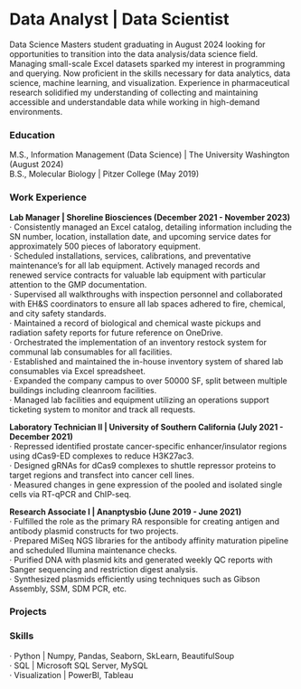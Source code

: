# **Data Analyst | Data Scientist**<br>
Data Science Masters student graduating in August 2024 looking for opportunities to transition into the data analysis/data science field. Managing small-scale Excel datasets sparked my interest in programming and querying. Now proficient in the skills necessary for data analytics, data science, machine learning, and visualization. Experience in pharmaceutical research solidified my understanding of collecting and maintaining accessible and understandable data while working in high-demand environments.

### **Education**
M.S., Information Management (Data Science) | The University Washington (August 2024)<br>
B.S., Molecular Biology | Pitzer College (May 2019)<br>


### **Work Experience**
**Lab Manager | Shoreline Biosciences (December 2021 - November 2023)**<br>
· Consistently managed an Excel catalog, detailing information including the SN number, location, installation date, and upcoming service dates for approximately 500 pieces of laboratory equipment.<br>
· Scheduled installations, services, calibrations, and preventative maintenance’s for all lab equipment. Actively managed records and renewed service contracts for valuable lab equipment with particular attention to the GMP documentation.<br>
· Supervised all walkthroughs with inspection personnel and collaborated with EH&S coordinators to ensure all lab spaces adhered to fire, chemical, and city safety standards.<br>
· Maintained a record of biological and chemical waste pickups and radiation safety reports for future reference on OneDrive.<br>
· Orchestrated the implementation of an inventory restock system for communal lab consumables for all facilities.<br>
· Established and maintained the in-house inventory system of shared lab consumables via Excel spreadsheet.<br>
· Expanded the company campus to over 50000 SF, split between multiple buildings including cleanroom facilities.<br>
· Managed lab facilities and equipment utilizing an operations support ticketing system to monitor and track all requests.

**Laboratory Technician II | University of Southern California (July 2021 - December 2021)**<br>
· Repressed identified prostate cancer-specific enhancer/insulator regions using dCas9-ED complexes to reduce H3K27ac3.<br>
· Designed gRNAs for dCas9 complexes to shuttle repressor proteins to target regions and transfect into cancer cell lines.<br>
· Measured changes in gene expression of the pooled and isolated single cells via RT-qPCR and ChIP-seq.

**Research Associate I | Ananptysbio (June 2019 - June 2021)**<br>
· Fulfilled the role as the primary RA responsible for creating antigen and antibody plasmid constructs for two projects.<br>
· Prepared MiSeq NGS libraries for the antibody affinity maturation pipeline and scheduled Illumina maintenance checks.<br>
· Purified DNA with plasmid kits and generated weekly QC reports with Sanger sequencing and restriction digest analysis.<br>
· Synthesized plasmids efficiently using techniques such as Gibson Assembly, SSM, SDM PCR, etc.

### **Projects**

### **Skills**
· Python | Numpy, Pandas, Seaborn, SkLearn, BeautifulSoup<br>
· SQL | Microsoft SQL Server, MySQL<br>
· Visualization | PowerBI, Tableau

